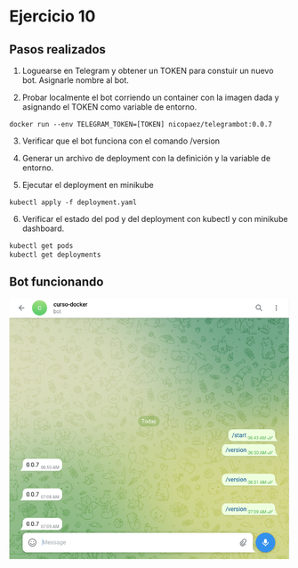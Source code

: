 # Ejercicio 10

## Pasos realizados

1. Loguearse en Telegram y obtener un TOKEN para constuir un nuevo bot. Asignarle nombre al bot.

2. Probar localmente el bot corriendo un container con la imagen dada y asignando el TOKEN como variable de entorno.

```
docker run --env TELEGRAM_TOKEN=[TOKEN] nicopaez/telegrambot:0.0.7
```

3. Verificar que el bot funciona con el comando /version

4. Generar un archivo de deployment con la definición y la variable de entorno.

5. Ejecutar el deployment en minikube

```
kubectl apply -f deployment.yaml
```

6. Verificar el estado del pod y del deployment con kubectl y con minikube dashboard.

```
kubectl get pods
kubectl get deployments
```
## Bot funcionando
![Screenshot](bot.png)
